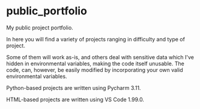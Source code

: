 # public_portfolio
My public project portfolio.

In here you will find a variety of projects ranging in difficulty and type of project.

Some of them will work as-is, and others deal with sensitive data which I've hidden in environmental variables, making the code itself unusable. The code, can, however, be easily modified by incorporating your own valid environmental variables.

Python-based projects are written using Pycharm 3.11.

HTML-based projects are written using VS Code 1.99.0.
